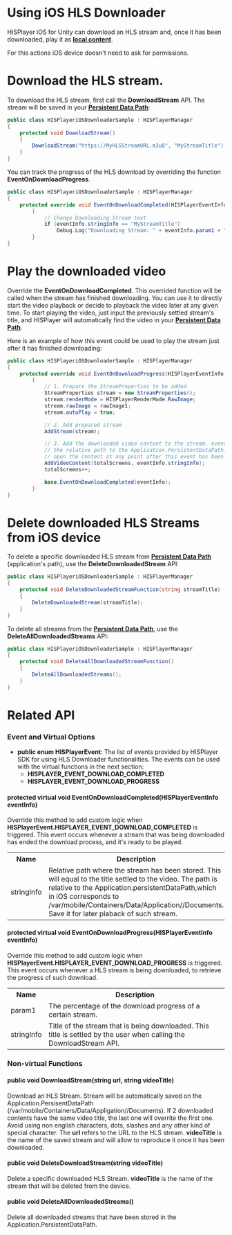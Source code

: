 # Using iOS HLS Downloader

HISPlayer iOS for Unity can download an HLS stream and, once it has been downloaded, play it as [**local content**](./local-files.md).

For this actions iOS device doesn't need to ask for permissions.

# Download the HLS stream.
To download the HLS stream, first call the **DownloadStream** API. The stream will be saved in your [**Persistent Data Path**](./local-files.md#Persistent-Data-Path):

```C#
public class HISPlayeriOSDownloaderSample : HISPlayerManager
{
    protected void DownloadStream()
    {
        DownloadStream("https://MyHLSStreamURL.m3u8", "MyStreamTitle");
    }
}
```
You can track the progress of the HLS download by overriding the function **EventOnDownloadProgress**.

```C#
public class HISPlayeriOSDownloaderSample : HISPlayerManager
{
    protected override void EventOnDownloadCompleted(HISPlayerEventInfo eventInfo)
        {
            // Change Downloading Stream text
            if (eventInfo.stringInfo == "MyStreamTitle")
                Debug.Log("Downloading Stream: " + eventInfo.param1 + "%. Stream Title: " + eventInfo.stringInfo + ".");
        }
}
```

# Play the downloaded video

Override the **EventOnDownloadCompleted**. This overrided function will be called when the stream has finished downloading. You can use it to directly start the video playback or decide to playback the video later at any given time.
To start playing the video, just input the previously settled stream's title, and HISPlayer will automatically find the video in your [**Persistent Data Path**](./local-files.md#Persistent-Data-Path).

Here is an example of how this event could be used to play the stream just after it has finished downloading:

```C#
public class HISPlayeriOSDownloaderSample : HISPlayerManager
{
    protected override void EventOnDownloadProgress(HISPlayerEventInfo eventInfo)
        {
            // 1. Prepare the StreamProperties to be added
            StreamProperties stream = new StreamProperties();
            stream.renderMode = HISPlayerRenderMode.RawImage;
            stream.rawImage = rawImage1;
            stream.autoPlay = true;

            // 2. Add prepared stream
            AddStream(stream);

            // 3. Add the downloaded video content to the stream. eventInfo.stringInfo corresponds to
            // the relative path to the Application.PersistentDataPath. You can save this value to
            // open the content at any point after this event has been triggered
            AddVideoContent(totalScreens, eventInfo.stringInfo);
            totalScreens++;

            base.EventOnDownloadCompleted(eventInfo);
        }
}
```

# Delete downloaded HLS Streams from iOS device

To delete a specific downloaded HLS stream from [**Persistent Data Path**](./local-files.md#Persistent-Data-Path) (application's path), use the **DeleteDownloadedStream** API:

```C#
public class HISPlayeriOSDownloaderSample : HISPlayerManager
{
    protected void DeleteDownloadedStreamFunction(string streamTitle)
    {
        DeleteDownloadedStream(streamTitle);
    }
}
```
To delete all streams from the [**Persistent Data Path**](./local-files.md#Persistent-Data-Path), use the **DeleteAllDownloadedStreams** API: 

```C#
public class HISPlayeriOSDownloaderSample : HISPlayerManager
{
    protected void DeleteAllDownloadedStreamFunction()
    {
        DeleteAllDownloadedStreams();
    }
}
```

# Related API

### Event and Virtual Options
* **public enum HISPlayerEvent**: The list of events provided by HISPlayer SDK for using HLS Downloader functionalities. The events can be used with the virtual functions in the next section:
    * **HISPLAYER_EVENT_DOWNLOAD_COMPLETED**
    * **HISPLAYER_EVENT_DOWNLOAD_PROGRESS**


#### protected virtual void EventOnDownloadCompleted(HISPlayerEventInfo eventInfo)
Override this method to add custom logic when **HISPlayerEvent.HISPLAYER_EVENT_DOWNLOAD_COMPLETED** is triggered.
This event occurs whenever a stream that was being downloaded has ended the download process, and it's ready to be played.

<table>
  <tr>
    <th>Name</th>
    <th>Description</th>
  </tr>
  <tr>
    <td>stringInfo</td>
    <td>Relative path where the stream has been stored. This will equal to the title settled to the video. The path is relative to the Application.persistentDataPath,which in iOS corresponds to    /var/mobile/Containers/Data/Application/<guid>/Documents. Save it for later plaback of such stream.</td>
  </tr>
</table>

#### protected virtual void EventOnDownloadProgress(HISPlayerEventInfo eventInfo)
Override this method to add custom logic when **HISPlayerEvent.HISPLAYER_EVENT_DOWNLOAD_PROGRESS** is triggered.
This event occurs whenever a HLS stream is being downloaded, to retrieve the progress of such download.

<table>
  <tr>
    <th>Name</th>
    <th>Description</th>
  </tr>
  <tr>
    <td>param1</td>
    <td>The percentage of the download progress of a certain stream.</td>
  </tr>
   <tr>
    <td>stringInfo</td>
    <td>Title of the stream that is being downloaded. This title is settled by the user when calling the DownloadStream API.</td>
  </tr>
</table>

### Non-virtual Functions

#### public void DownloadStream(string url, string videoTitle)
Download an HLS Stream. Stream will be automatically saved on the Application.PersisentDataPath (/var/mobile/Containers/Data/Appligation/<guid>/Documents). If 2 downloaded contents have the same video title, the last one will overrite the first one. Avoid using non english characters, dots, slashes and any other kind of special character. The **url** refers to the URL to the HLS stream. **videoTitle** is the name of the saved stream and will allow to reproduce it once it has been downloaded.

#### public void DeleteDownloadStream(string videoTitle)
Delete a specific downloaded HLS Stream. **videoTitle** is the name  of the stream that will be deleted from the device.

#### public void DeleteAllDownloadedStreams()
Delete all downloaded streams that have been stored in the Application.PersistentDataPath.
